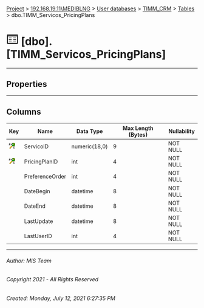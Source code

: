 #### 

[Project](../../../../index.md) > [192.168.19.11\\MEDIBLNG](../../../index.md) > [User databases](../../index.md) > [TIMM_CRM](../index.md) > [Tables](Tables.md) > dbo.TIMM_Servicos_PricingPlans

# ![Tables](../../../../Images/Table32.png) [dbo].[TIMM_Servicos_PricingPlans]

---

## <a name="#properties"></a>Properties



---

## <a name="#columns"></a>Columns

| Key | Name | Data Type | Max Length (Bytes) | Nullability |
|---|---|---|---|---|
| [![Cluster Primary Key PK_TIMM_Servicos_PricingPlans: ServicoID\PricingPlanID](../../../../Images/pkcluster.png)](#indexes) | ServicoID | numeric(18,0) | 9 | NOT NULL |
| [![Cluster Primary Key PK_TIMM_Servicos_PricingPlans: ServicoID\PricingPlanID](../../../../Images/pkcluster.png)](#indexes) | PricingPlanID | int | 4 | NOT NULL |
|  | PreferenceOrder | int | 4 | NOT NULL |
|  | DateBegin | datetime | 8 | NOT NULL |
|  | DateEnd | datetime | 8 | NOT NULL |
|  | LastUpdate | datetime | 8 | NOT NULL |
|  | LastUserID | int | 4 | NOT NULL |


---

###### Author:  MIS Team

###### Copyright 2021 - All Rights Reserved

###### Created: Monday, July 12, 2021 6:27:35 PM

